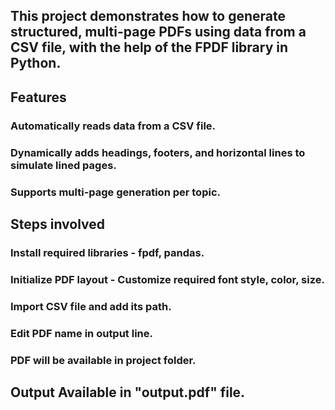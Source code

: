 ## This project demonstrates how to generate structured, multi-page PDFs using data from a CSV file, with the help of the FPDF library in Python.
## Features

### Automatically reads data from a CSV file.
### Dynamically adds headings, footers, and horizontal lines to simulate lined pages.
### Supports multi-page generation per topic.

## Steps involved
### Install required libraries - fpdf, pandas.
### Initialize PDF layout - Customize required font style, color, size.
### Import CSV file and add its path.
### Edit PDF name in output line. 
### PDF will be available in project folder.

## Output Available in "output.pdf" file.
